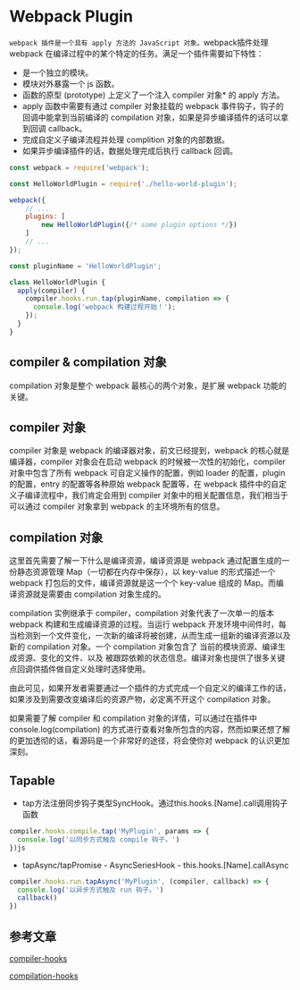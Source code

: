 # Webpack Plugin

`webpack 插件是一个具有 apply 方法的 JavaScript 对象。`webpack插件处理 webpack 在编译过程中的某个特定的任务。满足一个插件需要如下特性：
* 是一个独立的模块。
* 模块对外暴露一个 js 函数。
* 函数的原型 (prototype) 上定义了一个注入 compiler 对象* 的 apply 方法。
* apply 函数中需要有通过 compiler 对象挂载的 webpack 事件钩子，钩子的回调中能拿到当前编译的 compilation 对象，如果是异步编译插件的话可以拿到回调 callback。
* 完成自定义子编译流程并处理 complition 对象的内部数据。
* 如果异步编译插件的话，数据处理完成后执行 callback 回调。

``` js
const webpack = require('webpack');

const HelloWorldPlugin = require('./hello-world-plugin');

webpack({
    // ...
    plugins: [
        new HelloWorldPlugin({/* some plugin options */})
    ]
    // ...
});
```

``` js
const pluginName = 'HelloWorldPlugin';

class HelloWorldPlugin {
  apply(compiler) {
    compiler.hooks.run.tap(pluginName, compilation => {
      console.log('webpack 构建过程开始！');
    });
  }
}
```

## compiler & compilation 对象

compilation 对象是整个 webpack 最核心的两个对象，是扩展 webpack 功能的关键。

## compiler 对象

compiler 对象是 webpack 的编译器对象，前文已经提到，webpack 的核心就是编译器，compiler 对象会在启动 webpack 的时候被一次性的初始化，compiler 对象中包含了所有 webpack 可自定义操作的配置，例如 loader 的配置，plugin 的配置，entry 的配置等各种原始 webpack 配置等，在 webpack 插件中的自定义子编译流程中，我们肯定会用到 compiler 对象中的相关配置信息，我们相当于可以通过 compiler 对象拿到 webpack 的主环境所有的信息。

## compilation 对象

这里首先需要了解一下什么是编译资源，编译资源是 webpack 通过配置生成的一份静态资源管理 Map（一切都在内存中保存），以 key-value 的形式描述一个 webpack 打包后的文件，编译资源就是这一个个 key-value 组成的 Map。而编译资源就是需要由 compilation 对象生成的。

compilation 实例继承于 compiler，compilation 对象代表了一次单一的版本 webpack 构建和生成编译资源的过程。当运行 webpack 开发环境中间件时，每当检测到一个文件变化，一次新的编译将被创建，从而生成一组新的编译资源以及新的 compilation 对象。一个 compilation 对象包含了 当前的模块资源、编译生成资源、变化的文件、以及 被跟踪依赖的状态信息。编译对象也提供了很多关键点回调供插件做自定义处理时选择使用。

由此可见，如果开发者需要通过一个插件的方式完成一个自定义的编译工作的话，如果涉及到需要改变编译后的资源产物，必定离不开这个 compilation 对象。

如果需要了解 compiler 和 compilation 对象的详情，可以通过在插件中 console.log(compilation) 的方式进行查看对象所包含的内容，然而如果还想了解的更加透彻的话，看源码是一个非常好的途径，将会使你对 webpack 的认识更加深刻。

## Tapable

* tap方法注册同步钩子类型SyncHook。通过this.hooks.[Name].call调用钩子函数
``` js
compiler.hooks.compile.tap('MyPlugin', params => {
  console.log('以同步方式触及 compile 钩子。')
})js
```

* tapAsync/tapPromise - AsyncSeriesHook - this.hooks.[Name].callAsync
``` js
compiler.hooks.run.tapAsync('MyPlugin', (compiler, callback) => {
  console.log('以异步方式触及 run 钩子。')
  callback()
})
```

## 参考文章
[compiler-hooks](https://www.webpackjs.com/api/compiler-hooks/#hooks)

[compilation-hooks](https://www.webpackjs.com/api/compilation-hooks/)
